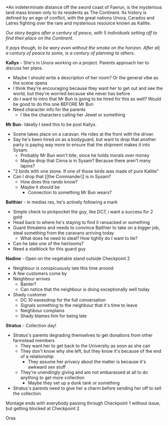 *An indeterminate distance off the sword coast of Faerun, is the mysterious land mass known only to its residents as The Continent. Its history is defined by an age of conflict, with the great nations Unora, Carados and Latres fighting over the rare and mysterious resource known as Kallite. 

*Our story begins after a century of peace, with 5 individuals setting off to find their place on the Continent*.

*It pays though, to be wary even without the smoke on the horizon. After all, a century of peace to some, is a century of planning to others.*

**Kallyx** - She's in Unora working on a project. Parents approach her to discuss her plans.
- Maybe I should write a description of her room? Or the general vibe as the scene opens
- I think they're encouraging because they want her to get out and see the world, but they're worried because she never has before
- do I want to intro that Mr Bun is going to be hired for this as well? Would be good to do this one BEFORE Mr Bun
- Need character info for the parents
	- I like the characters calling her Jewel or something



**Mr Bun**- Ideally I seed this to be post Kallyx. 
- Scene takes place on a caravan. He rides at the front with the driver. 
- Say he's been hired on as a bodyguard, but want to drop that another party is paying way more  to ensure that the shipment makes it into Sysam. 
	- Probably Mr Bun won't bite, since he holds morals over money
	- Maybe drop that Cinna is in Sysam? Because there aren't many lapins?
- "2 birds with one stone. If one of those birds was made of pure Kallite"
- Can I drop that [[the Commander]] is in Sysam? 
	- How does this rando know?
	- Maybe it should be 
		- Connection to something Mr Bun wears?

**Balthier** - in medias res, he's actively following a mark
- Simple check to pickpocket the guy, like DC7, i want a success for 2 gold
- Head back to where he's staying to find it ransacked or something
- Guard threatens and needs to convince Balthier to take on a bigger job, steal something from the caravans arriving today
	- What does he need to steal? How tightly do I want to tie?
- Can he take one of the heirlooms?
- Need a statblock for this guard guy

**Nadine** - Open on the vegetable stand outside Checkpoint 2
- Neighbour is conspicuously late this time around
- A few customers come by
- Neighbour arrives
	- Banter?
	- Can notice that the neighbour is doing exceptionally well today
- Shady customer
	- DC 10 eavesdrop for the full conversation
	- Signals something to the neighbour that it's time to leave
	- Neighbour complains
	- Shady blames him for being late

**Stratus** - Collection day!
- Stratus's parents degrading themselves to get donations from other farmstead members
	- They want her to get back to the University as soon as she can
	- They don't know why she left, but they know it's because of the end of a relationship
		- They assume her privacy about the matter is because it's awkward sex stuff
	- They're unendingly giving and are not embarassed at all to do anything to get more collection
		- Maybe they set up a dunk tank or something
- Stratus's parents need to give her a charm before sending her off to sell the collection




Montage ends with everybody passing through Checkpoint 1 without issue, but getting blocked at Checkpoint 2




Orsa
